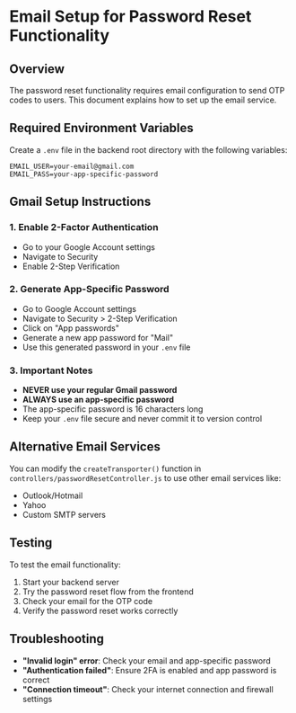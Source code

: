 # Email Setup for Password Reset Functionality

## Overview
The password reset functionality requires email configuration to send OTP codes to users. This document explains how to set up the email service.

## Required Environment Variables
Create a `.env` file in the backend root directory with the following variables:

```env
EMAIL_USER=your-email@gmail.com
EMAIL_PASS=your-app-specific-password
```

## Gmail Setup Instructions

### 1. Enable 2-Factor Authentication
- Go to your Google Account settings
- Navigate to Security
- Enable 2-Step Verification

### 2. Generate App-Specific Password
- Go to Google Account settings
- Navigate to Security > 2-Step Verification
- Click on "App passwords"
- Generate a new app password for "Mail"
- Use this generated password in your `.env` file

### 3. Important Notes
- **NEVER use your regular Gmail password**
- **ALWAYS use an app-specific password**
- The app-specific password is 16 characters long
- Keep your `.env` file secure and never commit it to version control

## Alternative Email Services
You can modify the `createTransporter()` function in `controllers/passwordResetController.js` to use other email services like:
- Outlook/Hotmail
- Yahoo
- Custom SMTP servers

## Testing
To test the email functionality:
1. Start your backend server
2. Try the password reset flow from the frontend
3. Check your email for the OTP code
4. Verify the password reset works correctly

## Troubleshooting
- **"Invalid login" error**: Check your email and app-specific password
- **"Authentication failed"**: Ensure 2FA is enabled and app password is correct
- **"Connection timeout"**: Check your internet connection and firewall settings 